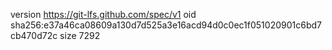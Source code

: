version https://git-lfs.github.com/spec/v1
oid sha256:e37a46ca08609a130d7d525a3e16acd94d0c0ec1f051020901c6bd7cb470d72c
size 7292
